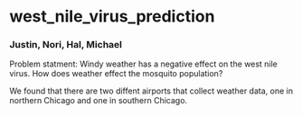 # west_nile_virus_prediction

### Justin, Nori, Hal, Michael

Problem statment: Windy weather has a negative effect on the west nile virus. How does weather effect the mosquito population?

We found that there are two diffent airports that collect weather data, one in northern Chicago and one in southern Chicago. 